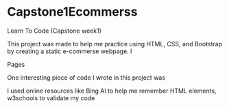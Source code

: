 # Capstone1Ecommerss
Learn To Code (Capstone week1)

This project was made to help me practice using HTML, CSS, and Bootstrap by creating a static e-commerse webpage. I 

Pages





One interesting piece of code I wrote in this project was

I used online resources like Bing AI to help me remember HTML elements, w3schools to validate my code
